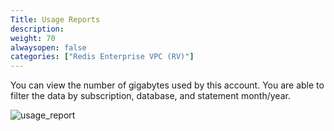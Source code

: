 ```yaml
---
Title: Usage Reports
description: 
weight: 70
alwaysopen: false
categories: ["Redis Enterprise VPC (RV)"]
---
```

You can view the number of gigabytes used by this account. You are able
to filter the data by subscription, database, and statement month/year.

![usage_report](/images/rv/usage_report.png?width=1000&height=712)
